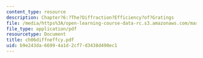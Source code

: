 ```yaml
---
content_type: resource
description: Chapter?6:?The?Diffraction?Efficiency?of?Gratings
file: /media/https%3A/open-learning-course-data-rc.s3.amazonaws.com/mas-450-holographic-imaging-spring-2003/b9e243da66994a1d2cf7d3438d490ec1_ch06diffneffcy.pdf
file_type: application/pdf
resourcetype: Document
title: ch06diffneffcy.pdf
uid: b9e243da-6699-4a1d-2cf7-d3438d490ec1
---
```

